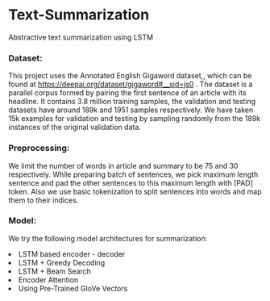 # Text-Summarization
Abstractive text summarization using LSTM

### Dataset:
This project uses the Annotated English Gigaword dataset,, which can be found at https://deepai.org/dataset/gigaword#__sid=js0 . The dataset is a parallel corpus formed by pairing the first sentence of an 
article with its headline. It contains 3.8 million training samples, the validation and testing datasets have around 189k and
1951 samples respectively. We have taken 15k examples for validation and testing by sampling randomly from the 189k instances of the original validation data.

### Preprocessing:
We limit the number of words in article and summary to be 75 and 30 respectively. While preparing batch of sentences, we pick maximum length sentence and pad
the other sentences to this maximum length with [PAD] token. Also we use basic tokenization to split sentences into words and map them to their indices. 

### Model:
We try the following model architectures for summarization: 
<li> LSTM based encoder - decoder </li>
<li> LSTM + Greedy Decoding </li>
<li> LSTM + Beam Search </li>
<li> Encoder Attention </li>
<li> Using Pre-Trained GloVe Vectors</li>
